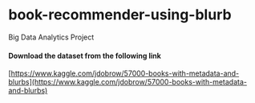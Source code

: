# book-recommender-using-blurb
Big Data Analytics Project


#### Download the dataset from the following link
[https://www.kaggle.com/jdobrow/57000-books-with-metadata-and-blurbs](https://www.kaggle.com/jdobrow/57000-books-with-metadata-and-blurbs)

